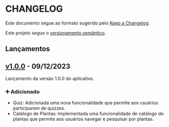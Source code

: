 # CHANGELOG

Este documento segue ao formato sugerido pelo [Keep a Changelog](https://keepachangelog.com/en/1.0.0/).

Este projeto segue o [versionamento semântico](https://semver.org/lang/pt-BR/).

## Lançamentos

## [v1.0.0] - 09/12/2023

Lançamento da versão 1.0.0 do aplicativo.

### :heavy_plus_sign: Adicionado
- Quiz: Adicionada uma nova funcionalidade que permite aos usuários participarem de quizzes.
- Catálogo de Plantas: Implementada uma funcionalidade de catálogo de plantas que permite aos usuários navegar e pesquisar por plantas.


[v1.0.0]: https:://github.com/DaniloCarSan/flamboyant/releases/tag/v1.0.0